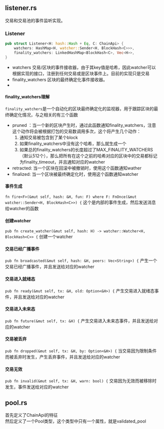 
## listener.rs
交易和交易池的事件监听实现。
### Listener
```rust
pub struct Listener<H: hash::Hash + Eq, C: ChainApi> {
    watchers: HashMap<H, watcher::Sender<H, BlockHash<C>>>,
    finality_watchers: LinkedHashMap<BlockHash<C>, Vec<H>>,
}
```
* watchers 交易/区块的事件接收器，由于其key值是哈希，因此watcher可以根据实现的接口，注册到任何交易或是区块事件上。目前的实现只是交易
* finality_watchers 区块的最终确定化事件接收器。
* 
#### finality_watchers理解
`finality_watchers`是一个自动化的区块最终确定化的监视器，用于跟踪区块的最终确定化情况，与之相关的有三个函数
* pruned    ：当一个新的区块产生时，通过此函数通知finality_watchers，注意这个动作将会被根据打包的交易数调用多次，这个将产生几个动作：
    1. 通知交易被包含到了某个block
    2. 如果finality_watchers中没有这个哈希，那么就生成一个
    3. 如果总的finality_watchers的长度超过了MAX_FINALITY_WATCHERS（默认512个），那么把所有在这个之前的哈希对应的区块中的交易都标记为finality_timeout，并且通知对应的watcher
* retracted: 当一个区块在回滚中被撤销时，使用这个函数通知wather
* finalized: 当一个区块被最终确定化时，使用这个函数通知watcher


#### 事件生成
`fn fire<F>(&mut self, hash: &H, fun: F) where F: FnOnce(&mut watcher::Sender<H, BlockHash<C>>) {`
这个是内部的事件生成，然后发送消息给watcher的函数

#### 创建watcher
`pub fn create_watcher(&mut self, hash: H) -> watcher::Watcher<H, BlockHash<C>> {`
创建一个watcher

#### 交易已经广播事件
`pub fn broadcasted(&mut self, hash: &H, peers: Vec<String>) {`
产生一个交易已经广播事件，并且发送给对应的watcher

#### 交易进入就绪态
`pub fn ready(&mut self, tx: &H, old: Option<&H>) {`
产生交易进入就绪态事件，并且发送给对应的watcher

#### 交易进入未来态
`pub fn future(&mut self, tx: &H) {`
产生交易进入未来态事件，并且发送给对应的watcher

#### 交易被丢弃
`pub fn dropped(&mut self, tx: &H, by: Option<&H>) {`
当交易因为限制条件而被丢弃时发生，产生丢弃事件，并且发送给对应的watcher

#### 交易无效
`pub fn invalid(&mut self, tx: &H, warn: bool) {`
交易因为无效而被移除时发生，事件发送给对应的watcher

## pool.rs
首先定义了ChainApi的特征  
然后定义了一个Pool类型，这个类型中只有一个属性，就是validated_pool

